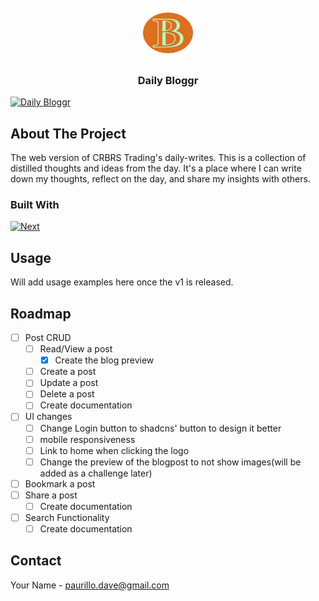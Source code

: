 <!-- PROJECT LOGO -->
<br />
<div align="center">
  <a href="https://daily-bloggr.vercel.app/">
    <img src="src/app/favicon.ico" alt="Logo" width="80" height="80">
  </a>
  <h3 align="center">Daily Bloggr</h3>
</div>

[![Daily Bloggr][product-screenshot]](https://daily-bloggr.vercel.app/)

<!-- ABOUT THE PROJECT -->

## About The Project

The web version of CRBRS Trading's daily-writes.
This is a collection of distilled thoughts and ideas from the day.
It's a place where I can write down my thoughts, reflect on the day, and share my insights with others.

### Built With

[![Next][Next.js]][Next-url]

<!-- USAGE EXAMPLES -->

## Usage

Will add usage examples here once the v1 is released.

<!-- ROADMAP -->

## Roadmap

- [ ] Post CRUD
  - [ ] Read/View a post
    - [x] Create the blog preview
  - [ ] Create a post
  - [ ] Update a post
  - [ ] Delete a post
  - [ ] Create documentation
- [ ] UI changes
  - [ ] Change Login button to shadcns' button to design it better
  - [ ] mobile responsiveness
  - [ ] Link to home when clicking the logo
  - [ ] Change the preview of the blogpost to not show images(will be added as a challenge later)
- [ ] Bookmark a post
- [ ] Share a post
  - [ ] Create documentation
- [ ] Search Functionality
  - [ ] Create documentation

<!-- CONTACT -->

## Contact

Your Name - paurillo.dave@gmail.com

[product-screenshot]: https://github.com/user-attachments/assets/454537d2-24e9-41cf-bf19-cffbc35932e3
[Next.js]: https://img.shields.io/badge/next.js-000000?style=for-the-badge&logo=nextdotjs&logoColor=white
[Next-url]: https://nextjs.org/
